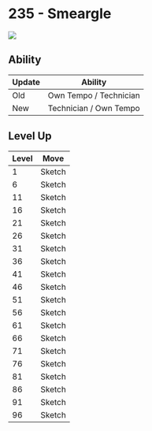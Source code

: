 # 235 - Smeargle
![][235]

## Ability

Update | Ability
---    | ---
Old    | Own Tempo / Technician
New    | Technician / Own Tempo

## Level Up

Level | Move
---   | ---
  1   | Sketch
  6   | Sketch
 11   | Sketch
 16   | Sketch
 21   | Sketch
 26   | Sketch
 31   | Sketch
 36   | Sketch
 41   | Sketch
 46   | Sketch
 51   | Sketch
 56   | Sketch
 61   | Sketch
 66   | Sketch
 71   | Sketch
 76   | Sketch
 81   | Sketch
 86   | Sketch
 91   | Sketch
 96   | Sketch

[235]: ../img/pokemon/235.png
